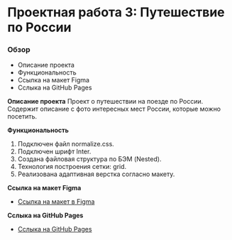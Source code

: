 # Проектная работа 3: Путешествие по России

### Обзор
* Описание проекта
* Функциональность
* Ссылка на макет Figma
* Сслыка на GitHub Pages

**Описание проекта**
Проект о путешествии на поезде по России.
Содержит описание с фото интересных мест России, которые можно посетить.

**Функциональность**
1. Подключен файл normalize.css.
2. Подключен шрифт Inter.
3. Создана файловая структура по БЭМ (Nested).
4. Технология построения сетки: grid.
5. Реализована адаптивная верстка согласно макету.


**Ссылка на макет Figma**
* [Ссылка на макет в Figma](https://www.figma.com/file/5S2WSbEFL6awjVWJ0NWL8Q/Sprint-3_-Russia-_-desktop-mobile?node-id=28503%3A0)

**Сслыка на GitHub Pages**
* [Сслыка на GitHub Pages](https://yuliya0689.github.io/russian-travel/index.html)
